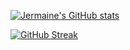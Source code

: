 [![Jermaine's GitHub stats](https://github-readme-stats.vercel.app/api?username=bigjermaine&show_icons=true&theme=tokyonight)](https://github.com/anuraghazra/github-readme-stats)

[![GitHub Streak](https://streak-stats.demolab.com?user=bigjermaine&theme=tokyonight&hide_border=false)](https://github.com/DenverCoder1/github-readme-streak-stats)


